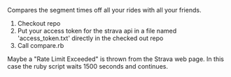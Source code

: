Compares the segment times off all your rides with all your friends.

1. Checkout repo
2. Put your access token for the strava api in a file named 'access_token.txt' directly in the checked out repo
3. Call compare.rb

Maybe a "Rate Limit Exceeded" is thrown from the Strava web page. In
this case the ruby script waits 1500 seconds and continues.
